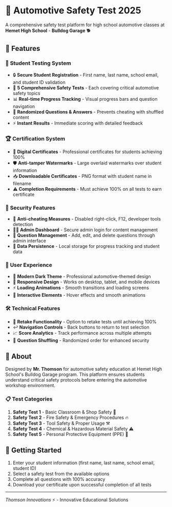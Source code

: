 # 🚗 Automotive Safety Test 2025

A comprehensive safety test platform for high school automotive classes at **Hemet High School** - **Bulldog Garage** 🐕

## 🌟 Features

### 📝 **Student Testing System**
- 🔒 **Secure Student Registration** - First name, last name, school email, and student ID validation
- 🎯 **5 Comprehensive Safety Tests** - Each covering critical automotive safety topics
- 📊 **Real-time Progress Tracking** - Visual progress bars and question navigation
- 🔄 **Randomized Questions & Answers** - Prevents cheating with shuffled content
- ⚡ **Instant Results** - Immediate scoring with detailed feedback

### 🏆 **Certification System**
- 📜 **Digital Certificates** - Professional certificates for students achieving 100%
- 🛡️ **Anti-tamper Watermarks** - Large overlaid watermarks over student information
- 📥 **Downloadable Certificates** - PNG format with student name in filename
- ⚠️ **Completion Requirements** - Must achieve 100% on all tests to earn certificate

### 🔐 **Security Features**
- 🚫 **Anti-cheating Measures** - Disabled right-click, F12, developer tools detection
- 👨‍💼 **Admin Dashboard** - Secure admin login for content management
- 📝 **Question Management** - Add, edit, and delete questions through admin interface
- 💾 **Data Persistence** - Local storage for progress tracking and student data

### 🎨 **User Experience**
- 🌃 **Modern Dark Theme** - Professional automotive-themed design
- 📱 **Responsive Design** - Works on desktop, tablet, and mobile devices
- ⚡ **Loading Animations** - Smooth transitions and loading screens
- 🎪 **Interactive Elements** - Hover effects and smooth animations

### 🛠️ **Technical Features**
- 🔄 **Retake Functionality** - Option to retake tests until achieving 100%
- ↩️ **Navigation Controls** - Back buttons to return to test selection
- 📈 **Score Analytics** - Track performance across multiple attempts
- 🎯 **Question Shuffling** - Randomized order for enhanced security

## 🏫 **About**

Designed by **Mr. Thomson** for automotive safety education at Hemet High School's Bulldog Garage program. This platform ensures students understand critical safety protocols before entering the automotive workshop environment.

### 📋 **Test Categories**
1. **Safety Test 1** - Basic Classroom & Shop Safety 🔧
2. **Safety Test 2** - Fire Safety & Emergency Procedures 🔥
3. **Safety Test 3** - Tool Safety & Proper Usage ⚒️
4. **Safety Test 4** - Chemical & Hazardous Material Safety ⚠️
5. **Safety Test 5** - Personal Protective Equipment (PPE) 🥽

## 🚀 **Getting Started**

1. Enter your student information (first name, last name, school email, student ID)
2. Select a safety test from the available options
3. Complete all questions with 100% accuracy
4. Download your certificate upon successful completion of all tests

---

*Thomson Innovations* ⚡ - Innovative Educational Solutions
